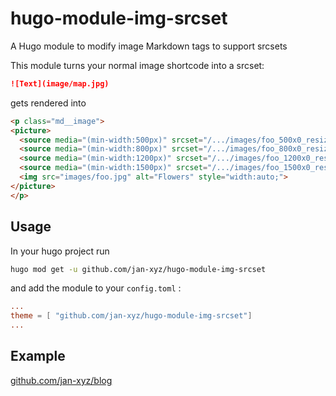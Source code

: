 # hugo-module-img-srcset
A Hugo module to modify image Markdown tags to support srcsets

This module turns your normal image shortcode into a srcset:

```markdown
![Text](image/map.jpg)
```
gets rendered into

```html
<p class="md__image">
<picture>
  <source media="(min-width:500px)" srcset="/.../images/foo_500x0_resize_q75_box.jpg">
  <source media="(min-width:800px)" srcset="/.../images/foo_800x0_resize_q75_box.jpg">
  <source media="(min-width:1200px)" srcset="/.../images/foo_1200x0_resize_q75_box.jpg">
  <source media="(min-width:1500px)" srcset="/.../images/foo_1500x0_resize_q75_box.jpg">
  <img src="images/foo.jpg" alt="Flowers" style="width:auto;">
</picture>
</p>
```

## Usage

In your hugo project run 
```sh
hugo mod get -u github.com/jan-xyz/hugo-module-img-srcset
```

and add the module to your `config.toml` :
```toml
...
theme = [ "github.com/jan-xyz/hugo-module-img-srcset"]
...
```

## Example

[github.com/jan-xyz/blog](github.com/jan-xyz/blog)
